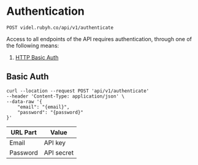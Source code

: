 <!-- Authentication -->

<h1 id="authentication">Authentication</h1>

<p><api><code>POST videl.rubyh.co/api/v1/authenticate
</code></api></p>

<p>Access to all endpoints of the API requires authentication, through one of the following means:</p>

<ol>
<li><a href="https://en.wikipedia.org/wiki/Basic_access_authentication">HTTP Basic Auth</a></li>
</ol>

<!-- End Authentication -->

<!-- Basic Auth --> 

<h2 id="basic-auth">Basic Auth</h2>
<div class="highlight"><pre class="chroma"><code class="language-shell" data-lang="shell"><span class="s2">curl --location</span> <span class="s2">--request POST 'api/v1/authenticate'</span>
<span class="s2">--header 'Content-Type: application/json' \
<span class="s2">--data-raw '{
	<span class="mi">"email": "{email}"</span>, 
	<span class="mi">"password": "{password}"</span>
}'</code></pre></div>
<table>
<thead>
<tr>
<th>URL Part</th>
<th>Value</th>
</tr>
</thead>

<tbody>
<tr>
<td>Email</td>
<td>API key</td>
</tr>

<tr>
<td>Password</td>
<td>API secret</td>
</tr>
</tbody>
</table>

<!-- End Basic Auth -->
